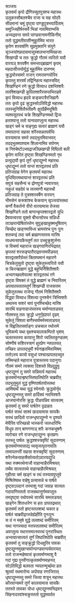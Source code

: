 सञ्जयः  
कृतवर्मा कृपो द्रौणिस्सूतपुत्रश्च महारथः  
उलूकस्सौबलश्चैव राजा च सह सोदरैः  
सीदमानां चमूं दृष्ट्वा पाण्डुपुत्रभयार्दिताम्  
समुज्जिहीर्षस्सर्वे भिन्नां नावमिवाम्भसि  
अभ्यद्रवन्त समरे पाण्डवानामनीकिनीम्  
ततो युद्धमतीवासीन्मुहूर्तमिव भारत  
कृपेण शरवर्षाणि सुप्रमुक्तानि संयुगे  
सृञ्जयांश्छादयामासुस्शलभानामिवव्रजाः  
शिखण्डी च ततः क्रुद्धो गौतमं त्वरितो ययौ  
वारयञ् शरवर्षेण समन्ताद्ब्राह्मणं कृपम्  
महदासीत्तयोर्युद्धं मुहूर्तमिव दारुणम्  
क्रुद्धयोस्समरे राजन् रामरावणयोरिव  
कृपस्तु शरवर्षं तद्विनिहत्य महास्त्रवित्  
शिखण्डिनं रणे क्रुद्धो विव्याध दशभिश्शरैः  
ततश्शिखण्डी कुपितश्शरैस्सप्तभिराहवे  
कृपं विव्याध हृदये कङ्कपत्रैरजिह्मगैः  
ततः कृपो दृढं क्रुद्धस्सोऽतिविद्धो महारथः  
ततस्सुनिशितैस्तीक्ष्णैः क्षुरप्रैर्हेमभूषितैः  
व्यश्वसूतरथं चक्रे शिखण्डिनमथो द्विजः  
हताश्वात्तु ततो यानादवप्लुत्य महारथः  
खड्गं चर्म च सङ्गृह्य सत्वरं ब्राह्मणं ययौ  
तमापतन्तं सहसा शरैस्सन्नतपर्वभिः  
वारयामास समरे तदद्भुतमिवाभवत्  
तदद्भुतमपश्याम शिलानामिव सर्पणम्  
स निश्चेष्टोऽभवद्राजञ्छिखण्डी विष्ठितो बली  
कृपेण वारितं दृष्ट्वा शिखण्डिनमतो नृप  
प्रत्युद्ययौ कृपं तूर्णं धृष्टद्युम्नो महारथः  
धृष्टद्युम्नं ततो यान्तं शारद्वतरथं प्रति  
प्रतिजग्राह वेगेन कृतवर्मा महारथः  
युधिष्ठिरमथायान्तं शारद्वतरथं प्रति  
सपुत्रं सहसैन्यं च द्रोणपुत्रो न्यवारयत्  
नकुलं सहदेवं च त्वरमाणौ महारथौ  
प्रतिजग्राह ते पुत्रश्शरवर्षेण वारयन्  
भीमसेनं करूशांश्च केकयान् सृञ्जयांस्तथा  
कर्णो वैकर्तनो वीरो वारयामास तेजसा  
शिखण्डिने ततो बाणान्कृपश्शारद्वतो युधि  
प्रैषयत्त्वरया युक्तो बीभत्सोरथ सन्निधौ  
ताञ्छरान्प्रेषितांस्तेन सुपुङ्खान्रुक्मभूषितान्  
चिच्छेद खड्गमाविध्य भ्रामयंश्च पुनः पुनः  
शतचन्द्रं तदा चर्म ब्राह्मणस्तस्य मारिष  
व्यधमत्सायकैस्तूर्णं तत उच्चुक्रुशुर्जनाः  
स विचर्मा महाराज खड्गपाणिरभिद्रवत्  
कृपस्तं शरसङ्घातैराद्रवन्तमपीडयत्  
शारद्वतशरैर्ग्रस्तं क्लिश्यमानं महारणे  
चित्रकेतुसुतो दृष्ट्वा सुकेतुस्त्वरितो ययौ  
स किरन्ब्राह्मणं युद्धे बहुभिर्निशितैश्शरैः  
अभ्यगच्छदमेयात्मा शारद्वतरथं रणे  
दृष्ट्वा विषक्तं तं युद्धे ब्राह्मणं च निवारितम्  
अपयातस्ततस्तूर्णं शिखण्डी राजसत्तम  
सुकेतुस्त्वथ राजेन्द्र गौतमं निशितैश्शरैः  
विद्ध्वा विव्याध विंशत्या पुनश्चैनं त्रिभिश्शरैः  
अथास्य सशरं चापं पुनश्चिच्छेद मारिष  
सारथिं वाहनान्राजंस्तस्य मर्माण्यताडयत्  
गौतमस्तु ततः क्रुद्धो धनुर्गृह्यापरं दृढम्  
सुकेतुं त्रिंशता बाणैस्सर्वमर्मस्वताडयत्  
स विह्वलितसर्वाङ्गः प्रचचाल रथोत्तमे  
भूमिकम्पे यथा वृक्षश्चचालाकम्पितो भृशम्  
चलतस्तस्य कायात्तु शिरो ज्वलितकुण्डलम्  
सोष्णीषं सशिरस्त्राणं क्षुरप्रेण न्यपातयत्  
तच्छिरः प्रापतद्भूमौ श्येनाहृतमिवामिषम्  
ततोऽस्य कायो वसुधां पश्चात्प्रापतदच्युत  
तस्मिन्हते महाराज पुत्रास्तस्य पदानुगाः  
गौतमं समरे त्यक्त्वा दिशस्ते विप्रदुद्रुवुः  
धृष्टद्युम्नं तु समरे सन्निवार्य महारथः  
कृतवर्मानदन्हृष्टस्तिष्ठतिष्ठेति चाब्रवीत्  
तदभूत्तुमुलं युद्धं वृष्णिपार्षतयोस्तथा  
आमिषार्थे यथा युद्धं श्येनयोः क्रुद्धयोर्नृप  
धृष्टद्युम्नस्तु समरे हार्दिक्यं नवभिश्शरैः  
आजघानोरसि क्रुद्धः पीडयन्निव सात्वतम्  
कृतवर्मा तु समरे पार्षतेन दृढाहतः  
पार्षतं सरथं साश्वं छादयामास सायकैः  
सरथं छादितो राजन्धृष्टद्युम्नो न दृश्यते  
मेघैरिव परिच्छन्नो भास्करो जलधारिभिः  
विधूय तान् बाणगणाञ् शरैः कनकभूषणैः  
व्यरोचत रणे राजन्धृष्टद्युम्नः कृतव्रणः  
ततस्तु पार्षतः क्रुद्धश्शस्त्रवृष्टिं सुदारुणाम्  
कृतवर्माणमासाद्य व्यसृजत्पृतनापतिः  
तामापतन्तीं सहसा शस्त्रवृष्टिं सुदारुणाम्  
शरैरनेकसाहस्रैर्सात्वतोऽवारयद्युधि  
यथा रुक्मरथेनाजौ वाहान्वाहैरमिश्रयत्  
तथैव सात्वतरथे वाहान्व्राहैरमिश्रयत्  
गृहीत्वा चर्म खड्गं च रथं तस्यावपुप्लुवे  
मिश्रितेष्वथ वाहेषु प्रत्यासन्ने च पार्षते  
दृष्ट्वाऽपदानं तस्याशु गदां जग्राह सात्वतः  
गदापाणिस्ततो राजन्रथात्तूर्णमवप्लुतः  
तमदृष्ट्वा रथोपस्थे सारथिं समताडयत्   
खड्गेन शितधारेण स हतः प्रापतद्रथात्  
कृतवर्मा ततो हृष्टस्तलशब्दं चकार ह  
पार्षतं चाब्रवीद्राजन्नेह्येहीति पुनःपुनः  
स तं न ममृषे युद्धे तलशब्दं समीरितम्  
यथा नागस्सदा मत्तस्तलशब्दं समीरितम्  
अवप्लुत्य रथात्तस्मात्स्वरथं पुनरास्थितः  
अभ्ययात्सात्वतं तूर्णं तिष्ठतिष्ठेति चाब्रवीत्  
कृतवर्मा तु सङ्क्रुद्धो दिधक्षुरिव पावकः  
दृष्टद्युम्नमुखान्सर्वान्पाण्डवान्पर्यवारयत्  
ततो राजन्महेष्वासं कृतवर्माणमाशु वै  
गदां गृह्य पुनर्वेगात्कृतवर्माणमाहनत्  
सोऽतिविद्धो बलवता न्यपतन्मूर्च्छया हतः  
श्रुतर्वा रथमारोप्य अपोवाह रणाजिरात्  
धृष्टद्युम्नस्तु समरे जित्वा शत्रून् महारथः  
कौरवान्समरे तूर्णं कालयामास सायकैः  
ततस्ते तावका योधा धृष्टद्युम्नमभिद्रवन्  
सिंहनादरवांश्चक्रुस्ततो युद्धमवर्तत  
